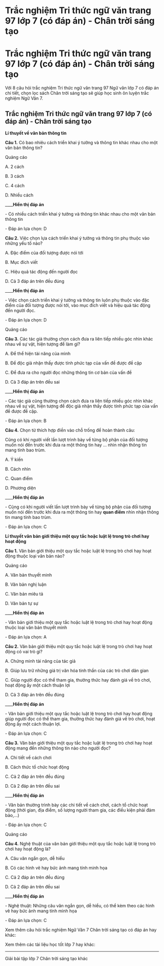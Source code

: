 # Trắc nghiệm Tri thức ngữ văn trang 97 lớp 7 (có đáp án) - Chân trời sáng tạo

# Trắc nghiệm Tri thức ngữ văn trang 97 lớp 7 (có đáp án) - Chân trời sáng tạo

Với 8 câu hỏi trắc nghiệm Tri thức ngữ văn trang 97 Ngữ văn lớp 7 có đáp án chi tiết, chọn lọc sách Chân trời sáng tạo sẽ giúp học sinh ôn luyện trắc nghiệm Ngữ Văn 7.

## Trắc nghiệm Tri thức ngữ văn trang 97 lớp 7 (có đáp án) - Chân trời sáng tạo

**Lí thuyết về văn bản thông tin**

**Câu 1.** Có bao nhiêu cách triển khai ý tưởng và thông tin khác nhau cho một văn bản thông tin?

Quảng cáo

A. 2 cách

B. 3 cách

C. 4 cách

D. Nhiều cách

____**Hiển thị đáp án**

\- Có nhiều cách triển khai ý tưởng và thông tin khác nhau cho một văn bản thông tin

\- Đáp án lựa chọn: D

**Câu 2.** Việc chọn lựa cách triển khai ý tưởng và thông tin phụ thuộc vào những yếu tố nào?

A. Đặc điểm của đối tượng được nói tới

B. Mục đích viết

C. Hiệu quả tác động đến người đọc

D. Cả 3 đáp án trên đều đúng

____**Hiển thị đáp án**

\- Việc chọn cách triển khai ý tưởng và thông tin luôn phụ thuộc vào đặc điểm của đối tượng được nói tới, vào mục đích viết và hiệu quả tác động đến người đọc. 

\- Đáp án lựa chọn: D

Quảng cáo

**Câu 3.** Các tác giả thường chọn cách đưa ra liên tiếp nhiều góc nhìn khác nhau về sự vật, hiện tượng để làm gì?

A. Để thể hiện tài năng của mình

B. Để độc giả nhận thấy được tính phức tạp của vấn đề được đề cập

C. Để đưa ra cho người đọc những thông tin cơ bản của vấn đề

D. Cả 3 đáp án trên đều sai

____**Hiển thị đáp án**

\- Các tác giả cũng thường chọn cách đưa ra liên tiếp nhiều góc nhìn khác nhau về sự vật, hiện tượng để độc giả nhận thấy được tính phức tạp của vấn đề được đề cập.

\- Đáp án lựa chọn: B

**Câu 4.** Chọn từ thích hợp điền vào chỗ trống để hoàn thành câu:

Cũng có khi người viết lần lượt trình bày về từng bộ phận của đối tượng muốn nói đến trước khi đưa ra một thông tin hay … nhìn nhận thông tin mang tính bao trùm. 

A. Ý kiến

B. Cách nhìn

C. Quan điểm

D. Phương diện

____**Hiển thị đáp án**

\- Cũng có khi người viết lần lượt trình bày về từng bộ phận của đối tượng muốn nói đến trước khi đưa ra một thông tin hay **quan điểm** nhìn nhận thông tin mang tính bao trùm. 

\- Đáp án lựa chọn: C

**Lí thuyết văn bản giới thiệu một quy tắc hoặc luật lệ trong trò chơi hay hoạt động**

**Câu 1.** Văn bản giới thiệu một quy tắc hoặc luật lệ trong trò chơi hay hoạt động thuộc loại văn bản nào?

Quảng cáo

A. Văn bản thuyết minh

B. Văn bản nghị luận

C. Văn bản miêu tả

D. Văn bản tự sự

____**Hiển thị đáp án**

\- Văn bản giới thiệu một quy tắc hoặc luật lệ trong trò chơi hay hoạt động thuộc loại văn bản thuyết minh

\- Đáp án lựa chọn: A

**Câu 2.** Văn bản giới thiệu một quy tắc hoặc luật lệ trong trò chơi hay hoạt động có vai trò gì?

A. Chứng minh tài năng của tác giả

B. Giúp lưu trữ những giá trị văn hóa tinh thần của các trò chơi dân gian

C. Giúp người đọc có thể tham gia, thưởng thức hay đánh giá về trò chơi, hoạt động ấy một cách thuận lợi

D. Cả 3 đáp án trên đều đúng

____**Hiển thị đáp án**

\- Văn bản giới thiệu một quy tắc hoặc luật lệ trong trò chơi hay hoạt động giúp người đọc có thể tham gia, thưởng thức hay đánh giá về trò chơi, hoạt động ấy một cách thuận lợi.

\- Đáp án lựa chọn: C

**Câu 3.** Văn bản giới thiệu một quy tắc hoặc luật lệ trong trò chơi hay hoạt động mang đến những thông tin nào cho người đọc?

A. Chi tiết về cách chơi

B. Cách thức tổ chức hoạt động

C. Cả 2 đáp án trên đều đúng

D. Cả 2 đáp án trên đều sai

____**Hiển thị đáp án**

\- Văn bản thường trình bày các chi tiết về cách chơi, cách tổ chức hoạt động (thời gian, địa điểm, số lượng người tham gia, các điều kiện phải đảm bảo,…)

\- Đáp án lựa chọn: C

Quảng cáo

**Câu 4.** Nghệ thuật của văn bản giới thiệu một quy tắc hoặc luật lệ trong trò chơi hay hoạt động là?

A. Câu văn ngắn gọn, dễ hiểu

B. Có các hình vẽ hay bức ảnh mang tính minh họa

C. Cả 2 đáp án trên đều đúng

D. Cả 2 đáp án trên đều sai

____**Hiển thị đáp án**

\- Nghệ thuật: Những câu văn ngắn gọn, dễ hiểu, có thể kèm theo các hình vẽ hay bức ảnh mang tính minh họa

\- Đáp án lựa chọn: C

Xem thêm câu hỏi trắc nghiệm Ngữ Văn 7 Chân trời sáng tạo có đáp án hay khác:

Xem thêm các tài liệu học tốt lớp 7 hay khác:

* * *

Giải bài tập lớp 7 Chân trời sáng tạo khác
